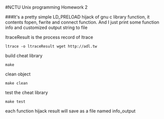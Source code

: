 #NCTU Unix programming Homework 2

###It's a pretty simple LD_PRELOAD hijack of gnu c library function, it contents fopen, fwrite and connect function. And I just print some function info and customized output string to file

ltraceResult is the process record of ltrace
```
ltrace -o ltraceResult wget http://adl.tw
```

build cheat library
```
make
```

clean object
```
make clean
```

test the cheat library
```
make test
```

each function hijack result will save as a file named info_output

